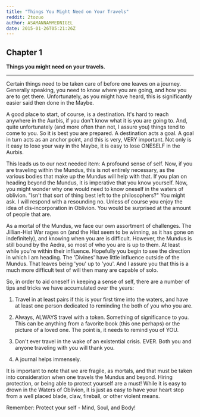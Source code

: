 ```yaml
---
title: "Things You Might Need on Your Travels"
reddit: 2tozuo
author: ASAMANNAMMEDNIGEL
date: 2015-01-26T05:21:26Z
---
```


Chapter 1
-----------------------

**Things you might need on your travels.**

---------------------------------------------------------------------

Certain things need to be taken care of before one leaves on a journey. Generally speaking, you need to know where you are going, and how you are to get there. Unfortunately, as you might have heard, this is significantly easier said then done in the Maybe.

A good place to start, of course, is a destination. It's hard to reach anywhere in the Aurbis, if you don't know what it is you are going to. And, quite unfortunately (and more often than not, I assure you) things tend to come to you. So it is best you are prepared. A destination acts a goal. A goal in turn acts as an anchor point, and this is very, VERY important. Not only is it easy to lose your way in the Maybe, it is easy to lose ONESELF in the Aurbis.

This leads us to our next needed item: A profound sense of self. Now, if you are traveling within the Mundus, this is not entirely necessary, as the various bodies that make up the Mundus will help with that. If you plan on heading beyond the Mundus, it is imperative that you know yourself. Now, you might wonder why one would need to know oneself in the waters of oblivion. "Isn't that sort of thing best left to the philosophers?" You might ask. I will respond with a resounding no. Unless of course you enjoy the idea of dis-incorporation in Oblivion. You would be surprised at the amount of people that are.

As a mortal of the Mundus, we face our own assortment of challenges. The Jillian-Hist War rages on (and the Hist seem to be winning, as it has gone on indefinitely), and knowing when you are is difficult. However, the Mundus is still bound by the Aedra, so most of who you are is up to them. At least while you're within their influence. Hopefully you begin to see the direction in which I am heading. The 'Divines' have little influence outside of the Mundus. That leaves being 'you' up to 'you'. And I assure you that this is a much more difficult test of will then many are capable of solo.

So, in order to aid oneself in keeping a sense of self, there are a number of tips and tricks we have accumulated over the years:

1. Travel in at least pairs if this is your first time into the waters, and have at least one person dedicated to reminding the both of you who you are.

2. Always, ALWAYS travel with a token. Something of significance to you. This can be anything from a favorite book (this one perhaps) or the picture of a loved one. The point is, it needs to remind you of YOU.

3. Don't ever travel in the wake of an existential crisis. EVER. Both you and anyone traveling with you will thank you.

4. A journal helps immensely.

It is important to note that we are fragile, as mortals, and that must be taken into consideration when one travels the Mundus and beyond. Hiring protection, or being able to protect yourself are a must! While it is easy to drown in the Waters of Oblivion, it is just as easy to have your heart stop from a well placed blade, claw, fireball, or other violent means.

Remember: Protect your self - Mind, Soul, and Body!
